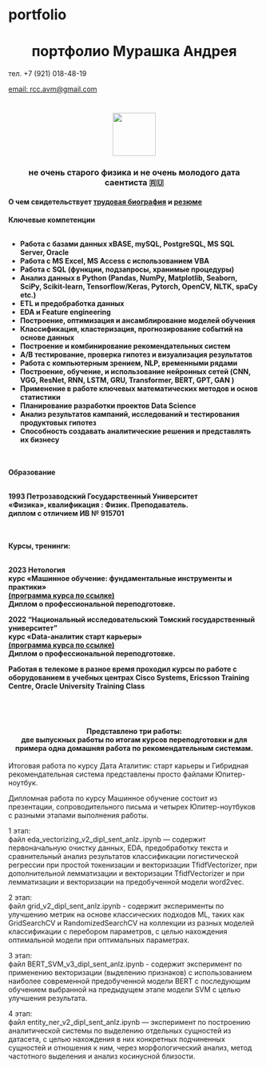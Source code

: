 # portfolio

<h1 align="center">портфолио Мурашка Андрея</h1> 
<p> </p>тел. +7 (921) 018-48-19 </p>
<a href="mailto:rcc.avm@gmail.com">email: rcc.avm@gmail.com</a>

<h1 align="center"><img src="https://rcc-avm.github.io/portfolio/A2.png" height="86"/></h1>
<h3 align="center">не очень старого физика и не очень молодого дата саентиста 🇷🇺</h3>

<h4 align="left">
  О чем свидетельствует <a href="https://rcc-avm.github.io/portfolio/tb1.html">трудовая биография</a>
  и <a href="https://rcc-avm.github.io/portfolio/rez1.html">резюме</a>
</h4>

<h4 align="left">
Ключевые компетенции
<br>
<br>
  <ul>
<li>Работа с базами данных  xBASE, mySQL, PostgreSQL, MS SQL Server, Oracle</li>
<li>Работа с MS Excel, MS Access с использованием VBA</li>
<li>Работа с SQL (функции, подзапросы, хранимые процедуры)</li>
<li>Анализ данных в Python (Pandas, NumPy, Matplotlib, Seaborn, SciPy, Scikit-learn, Tensorflow/Keras, Pytorch, OpenCV, NLTK, spaCy  etc.)</li>
<li>ETL  и предобработка данных</li>
<li>EDA и Feature engineering</li>
<li>Построение, оптимизация и ансамблирование моделей обучения</li>
<li>Классификация, кластеризация, прогнозирование событий на основе данных</li>
<li>Построение и комбинирование рекомендательных систем</li>
<li>A/B тестирование, проверка гипотез и визуализация результатов</li>
<li>Работа с компьютерным зрением, NLP, временными рядами</li>
<li>Построение, обучение, и использование нейронных сетей (CNN, VGG, ResNet, RNN, LSTM,  GRU, Transformer, BERT, GPT, GAN )</li>
<li>Применение в работе ключевых математических методов и основ статистики</li>
<li>Планирование разработки проектов Data Science</li>
<li>Анализ результатов кампаний, исследований и тестирования продуктовых гипотез</li>
<li>Способность создавать аналитические решения и представлять их бизнесу</li>
  </ul>
<br>
<br>
Образование
<br>
<br>

<p>1993 Петрозаводский Государственный Университет<br> 
«Физика», квалификация : Физик. Преподаватель.<br> 
диплом с отличием ИВ  № 915701</p>
<br>
<br>
Курсы, тренинги:
<br>
<br>
<p>2023 Нетология<br>
 курс «Машинное обучение: фундаментальные инструменты и практики»<br>
 <a href="https://netology.ru/programs/machine-learn?utm_source=advcake&utm_medium=cpa&utm_campaign=cityads&utm_content=Y6Ljx9&utm_term=8QTZ20taFpZjqht&stop=1#/main_features">(программа курса по ссылке)</a><br>
Диплом о профессиональной переподготовке.</p> 

<p>2022 “Национальный исследовательский Томский государственный университет”<br>
 курс «Data-аналитик старт карьеры»<br>
<a href="https://fedproject.tsu.ru/data?ysclid=ln32r5xz5l264038025">(программа курса по ссылке)</a><br>
Диплом о профессиональной переподготовке.</p>

<p>Работая в телекоме в разное время проходил курсы по работе с оборудованием в учебных центрах
Cisco Systems, Ericsson Training Centre, Oracle University Training Class</p>

</h4>
<br>
<br>  

<h4 align="center">Представлено три работы: <br>
две выпускных работы по итогам курсов переподготовки и для примера одна домашняя работа по рекомендательным системам.
</h4> 
<p style="text-align:left">Итоговая работа по курсу Дата Аталитик: старт карьеры и Гибридная рекомендательная система представлены просто файлами Юпитер-ноутбук.</p>
<p style="text-align:left">Дипломная работа по курсу Машинное обучение состоит из презентации,  сопроводительного письма и четырех Юпитер-ноутбуков с разными этапами выполнения работы.</p>
<p style="text-align:left">1 этап:<br> файл eda_vectorizing_v2_dipl_sent_anlz..ipynb — содержит первоначальную очистку данных, EDA, предобработку текста и  сравнительный анализ результатов классификации логистической регрессии при простой токенизации и векторизации TfidfVectorizer, при дополнительной лемматизации и векторизации TfidfVectorizer и при  лемматизации и векторизации на предобученной модели word2vec.
</p>
<p style="text-align:left">2 этап:<br>файл grid_v2_dipl_sent_anlz.ipynb -  содержит эксперименты по улучшению метрик на основе классических подходов ML, таких как GridSearchCV и RandomizedSearchCV на коллекции из разных моделей классификации с перебором параметров, с целью нахождения оптимальной модели при оптимальных параметрах.
</p>
<p style="text-align:left">3 этап:<br>файл BERT_SVM_v3_dipl_sent_anlz.ipynb -  содержит эксперимент по применению векторизации (выделению признаков) с использованием наиболее современной предобученной модели BERT с последующим обучением выбранной на предыдущем этапе модели  SVM с целью улучшения результата.</p>
<p style="text-align:left">4 этап:<br>файл entity_ner_v2_dipl_sent_anlz.ipynb — эксперимент по построению аналитической системы по выделению отдельных сущностей из датасета, с целью нахождения в них конкретных подчиненных сущностей  и отношения к ним, через морфологический анализ, метод частотного выделения и анализ косинусной близости.</p>
